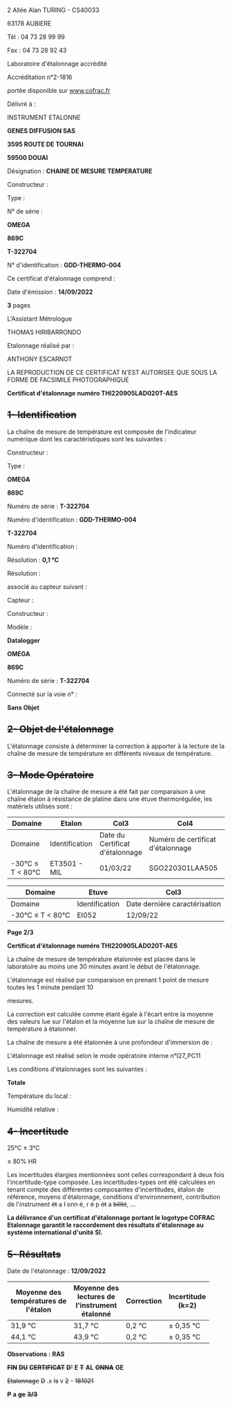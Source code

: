 2 Allée Alan TURING - CS40033

63178 AUBIERE

Tél : 04 73 28 99 99

Fax : 04 73 28 92 43


Laboratoire d'étalonnage accrédité

Accréditation n°2-1816

portée disponible sur www.cofrac.fr



Délivré à :

INSTRUMENT ETALONNE


**GENES DIFFUSION SAS**

**3595 ROUTE DE TOURNAI**

**59500  DOUAI**


Désignation : **CHAINE DE MESURE TEMPERATURE**


Constructeur :

Type :

N° de série :


**OMEGA**

**869C**

**T-322704**


N° d'identification : **GDD-THERMO-004**

Ce certificat d'étalonnage comprend :


Date d'émission : **14/09/2022**

**3** pages

L'Assistant Métrologue

THOMAS HIRIBARRONDO


Etalonnage réalisé par :


ANTHONY ESCARNOT


LA REPRODUCTION DE CE CERTIFICAT N'EST AUTORISEE QUE SOUS LA FORME DE FACSIMILE PHOTOGRAPHIQUE

**Certificat d'étalonnage** **numéro THI220905LAD020T-AES**
## ~~**1- Identification**~~

La chaîne de mesure de température est composée de l'indicateur numérique dont les caractéristiques
sont les suivantes :


Constructeur :

Type :


**OMEGA**

**869C**


Numéro de série : **T-322704**

Numéro d'identification : **GDD-THERMO-004**


**T-322704**


Numéro d'identification :

Résolution : **0,1 °C**


Résolution :


associé au capteur suivant :

Capteur :

Constructeur :

Modèle :


**Datalogger**

**OMEGA**

**869C**


Numéro de série : **T-322704**


Connecté sur la voie n° :


**Sans Objet**

## ~~**2- Objet de l'étalonnage**~~

L'étalonnage consiste à déterminer la correction à apporter à la lecture de la chaîne de mesure de
température en différents niveaux de température.
## ~~**3- Mode Opératoire**~~

L'étalonnage de la chaîne de mesure a été fait par comparaison à une chaîne étalon à résistance de
platine dans une étuve thermorégulée, les matériels utilisés sont :


|Domaine|Etalon|Col3|Col4|
|---|---|---|---|
|Domaine|Identification|Date du<br>Certificat<br>d'étalonnage|Numéro de certificat d'étalonnage|
|-30°C ≤ T < 80°C|ET3501 - MIL|01/03/22|SGO220301LAA505|


|Domaine|Etuve|Col3|
|---|---|---|
|Domaine|Identification|Date dernière caractérisation|
|-30°C ≤ T < 80°C|EI052|12/09/22|


**Page 2/3**



**Certificat d'étalonnage numéro THI220905LAD020T-AES**

La chaîne de mesure de température étalonnée est placée dans le laboratoire au moins une 30 minutes
avant le début de l'étalonnage.

L'étalonnage est réalisé par comparaison en prenant 1 point de mesure toutes les 1 minute pendant 10

mesures.

La correction est calculée comme étant égale à l'écart entre la moyenne des valeurs lue sur l'étalon et la
moyenne lue sur la chaîne de mesure de température à étalonner.


La chaîne de mesure a été étalonnée à une profondeur d'immersion de :

L'étalonnage est réalisé selon le mode opératoire interne n°I27_PC11

Les conditions d'étalonnages sont les suivantes :


**Totale**


Température du local :

Humidité relative :
## ~~**4- Incertitude**~~


25°C ± 3°C

≤ 80% HR


Les incertitudes élargies mentionnées sont celles correspondant à deux fois l'incertitude-type composée.
Les incertitudes-types ont été calculées en tenant compte des différentes composantes d'incertitudes,
étalon de référence, moyens d'étalonnage, conditions d'environnement, contribution de l'instrument
~~ét~~ a ~~l~~ onn ~~é~~, r ~~é~~ p ~~ét~~ a ~~bilité~~, ...

**La délivrance d'un certificat d'étalonnage portant le logotype COFRAC Etalonnage garantit le**
**raccordement des résultats d'étalonnage au système international d'unité SI.**
## ~~**5- Résultats**~~

Date de l'étalonnage : **12/09/2022**





|Moyenne des<br>températures de<br>l'étalon|Moyenne des<br>lectures de<br>l'instrument<br>étalonné|Correction|Incertitude<br>(k=2)|
|---|---|---|---|
|31,9 °C|31,7 °C|0,2 °C|± 0,35 °C|
|44,1 °C|43,9 °C|0,2 °C|± 0,35 °C|


**Observations :** **RAS**

~~**FIN**~~ ~~**DU**~~ ~~**CERTIFICAT**~~ ~~**D'**~~ **E** ~~**T**~~ **AL** ~~**ONNA**~~ **GE**

~~Etalonnage~~ ~~D~~ .x ~~ls~~ v ~~2~~ - ~~181021~~


~~**P**~~ **a** ~~**ge**~~ ~~**3/3**~~

